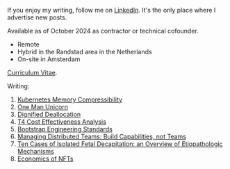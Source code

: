 If you enjoy my writing, follow me on [LinkedIn](https://www.linkedin.com/in/tomrijntjes/). It's the only place where I advertise new posts.

Available as of October 2024 as contractor or technical cofounder.

- Remote
- Hybrid in the Randstad area in the Netherlands
- On-site in Amsterdam

[Curriculum Vitae](00-cv.md).

Writing:


1. [Kubernetes Memory Compressibility](08-k8s-memory-compressibility.md)
1. [One Man Unicorn](07-one-man-enterprise.md)
1. [Dignified Deallocation](06-dignified-deallocation.md)
1. [T4 Cost Effectiveness Analysis](05-tesla-t4-cost-effectiveness.md)
1. [Bootstrap Engineering Standards](04-bootstrap-engineering-standards.md)
1. [Managing Distributed Teams: Build Capabilities, not Teams](03-distributed-teams-tenet.md)
1. [Ten Cases of Isolated Fetal Decapitation: an Overview of Etiopathologic Mechanisms](02-isolated-fetal-decapitation.md)
1. [Economics of NFTs](01-economics-of-nfts.md)
